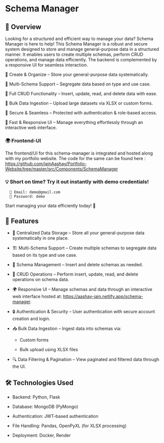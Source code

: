 # Schema Manager

## 📌 Overview

Looking for a structured and efficient way to manage your data? Schema Manager is here to help! This Schema Manager is a robust and secure system designed to store and manage general-purpose data in a structured manner. It enables users to create multiple schemas, perform CRUD operations, and manage data efficiently. The backend is complemented by a responsive UI for seamless interaction.

🔹 Create & Organize – Store your general-purpose data systematically.

🔹 Multi-Schema Support – Segregate data based on type and use case.

🔹 Full CRUD Functionality – Insert, update, read, and delete data with ease.

🔹 Bulk Data Ingestion – Upload large datasets via XLSX or custom forms.

🔹 Secure & Seamless – Protected with authentication & role-based access.

🔹 Fast & Responsive UI – Manage everything effortlessly through an interactive web interface.

### 🌍 Frontend-UI
The frontend/UI for this schema-manager is integrated and hosted along with my portfolio website. The code for the same can be found here : https://github.com/jainAashay/Portfolio-Website/tree/master/src/Components/SchemaManager

### 💡 Short on time? Try it out instantly with demo credentials!

      📧 Email: demo@gmail.com
      🔑 Password: demo

Start managing your data efficiently today! 🚀

## 🎯 Features

* 📂 Centralized Data Storage – Store all your general-purpose data systematically in one place.

* 🏗️ Multi-Schema Support – Create multiple schemas to segregate data based on its type and use case.

* 🔄 Schema Management – Insert and delete schemas as needed.

* 📝 CRUD Operations – Perform insert, update, read, and delete operations on schema data.

* 🌍 Responsive UI – Manage schemas and data through an interactive web interface hosted at: https://aashay-jain.netlify.app/schema-manager.

* 🔒 Authentication & Security – User authentication with secure account creation and login.

* 📥 Bulk Data Ingestion – Ingest data into schemas via:

   * Custom forms

   * Bulk upload using XLSX files

* 🔍 Data Filtering & Pagination – View paginated and filtered data through the UI.

## 🛠️ Technologies Used

* Backend: Python, Flask

* Database: MongoDB (PyMongo)

* Authentication: JWT-based authentication

* File Handling: Pandas, OpenPyXL (for XLSX processing)

* Deployment: Docker, Render
